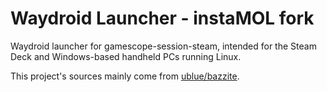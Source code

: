 # Waydroid Launcher - instaMOL fork

Waydroid launcher for gamescope-session-steam, intended for the Steam Deck and Windows-based handheld PCs running Linux.

This project's sources mainly come from [ublue/bazzite](https://github.com/ublue-os/bazzite).
